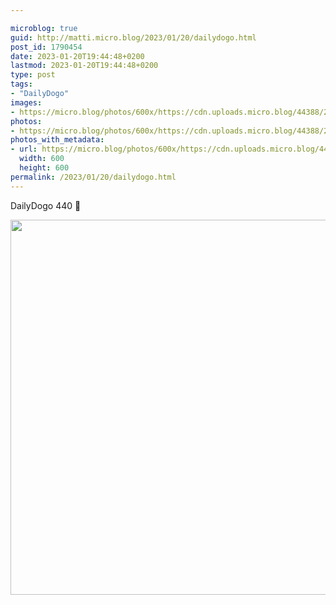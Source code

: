 ```yaml
---

microblog: true
guid: http://matti.micro.blog/2023/01/20/dailydogo.html
post_id: 1790454
date: 2023-01-20T19:44:48+0200
lastmod: 2023-01-20T19:44:48+0200
type: post
tags:
- "DailyDogo"
images:
- https://micro.blog/photos/600x/https://cdn.uploads.micro.blog/44388/2023/8ceeff8dc3.jpg
photos:
- https://micro.blog/photos/600x/https://cdn.uploads.micro.blog/44388/2023/8ceeff8dc3.jpg
photos_with_metadata:
- url: https://micro.blog/photos/600x/https://cdn.uploads.micro.blog/44388/2023/8ceeff8dc3.jpg
  width: 600
  height: 600
permalink: /2023/01/20/dailydogo.html
---
```

DailyDogo 440 🐶

<img src="/media/uploads/2023/8ceeff8dc3.jpg" width="600" height="600" alt="" />
